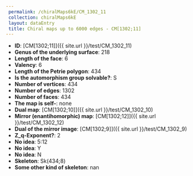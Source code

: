 ```yaml
--- 
 permalink: /chiralMaps6kE/CM_1302_11 
 collection: chiralMaps6kE
 layout: dataEntry
 title: Chiral maps up to 6000 edges - CM[1302;11]
---
```


- **ID**: [CM[1302;11]]({{ site.url }}/test/CM_1302_11)
- **Genus of the underlying surface**: 218
- **Length of the face**: 6
- **Valency**: 6
- **Length of the Petrie polygon**: 434
- **Is the automorphism group solvable?**: S
- **Number of vertices**: 434
- **Number of edges**: 1302
- **Number of faces**: 434
- **The map is self-**: none
- **Dual map**: [CM[1302;10]]({{ site.url }}/test/CM_1302_10)
- **Mirror (enantihomorphic) map**: [CM[1302;12]]({{ site.url }}/test/CM_1302_12)
- **Dual of the mirror image**: [CM[1302;9]]({{ site.url }}/test/CM_1302_9)
- **Z_q-Exponent?**: 2
- **No idea**:  5:12
- **No idea**: Y
- **No idea**: N
- **Skeleton**: Sk(434;8)
- **Some other kind of skeleton**: nan
